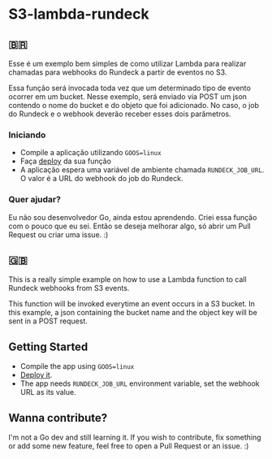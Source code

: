 # S3-lambda-rundeck

## 🇧🇷
Esse é um exemplo bem simples de como utilizar Lambda para realizar chamadas para webhooks do Rundeck a partir de eventos no S3.

Essa função será invocada toda vez que um determinado tipo de evento ocorrer em um bucket. Nesse exemplo, será enviado via POST um json contendo o nome do bucket e do objeto que foi adicionado. No caso, o job do Rundeck e o webhook deverão receber esses dois parâmetros.

### Iniciando

- Compile a aplicação utilizando `GOOS=linux`
- Faça [deploy](https://docs.aws.amazon.com/pt_br/lambda/latest/dg/golang-package.html) da sua função
- A aplicação espera uma variável de ambiente chamada `RUNDECK_JOB_URL`. O valor é a URL do webhook do job do Rundeck.

### Quer ajudar?

Eu não sou desenvolvedor Go, ainda estou aprendendo. Criei essa função com o pouco que eu sei. Então se deseja melhorar algo, só abrir um Pull Request ou criar uma issue. :)

## 🇬🇧
This is a really simple example on how to use a Lambda function to call Rundeck webhooks from S3 events.

This function will be invoked everytime an event occurs in a S3 bucket. In this example, a json containing the bucket name and the object key will be sent in a POST request.

## Getting Started

- Compile the app using `GOOS=linux`
- [Deploy it](https://docs.aws.amazon.com/lambda/latest/dg/deploying-lambda-apps.html).
- The app needs `RUNDECK_JOB_URL` environment variable, set the webhook URL as its value.

## Wanna contribute?

I'm not a Go dev and still learning it. If you wish to contribute, fix something or add some new feature, feel free to open a Pull Request or an issue. :)
